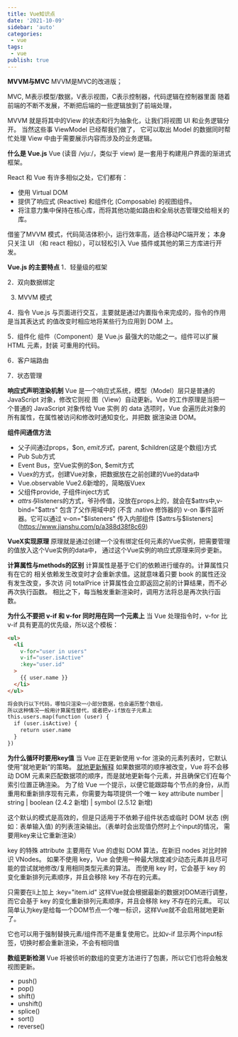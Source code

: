 ```yaml
---
title: Vue知识点
date: '2021-10-09'
sidebar: 'auto'
categories:
 - vue
tags:
 - vue
publish: true
---
```


**MVVM与MVC**
MVVM是MVC的改进版；

MVC, M表示模型/数据，V表示视图，C表示控制器，代码逻辑在控制器里面
随着前端的不断不发展，不断把后端的一些逻辑放到了前端处理，

MVVM 就是将其中的View 的状态和行为抽象化，让我们将视图 UI 和业务逻辑分开。
当然这些事 ViewModel 已经帮我们做了，
它可以取出 Model 的数据同时帮忙处理 View 中由于需要展示内容而涉及的业务逻辑。

**什么是 Vue.js**
Vue (读音 /vjuː/，类似于 view) 是一套用于构建用户界面的渐进式框架。

React 和 Vue 有许多相似之处，它们都有：
- 使用 Virtual DOM
- 提供了响应式 (Reactive) 和组件化 (Composable) 的视图组件。
- 将注意力集中保持在核心库，而将其他功能如路由和全局状态管理交给相关的库。

借鉴了MVVM 模式，代码简洁体积小，运行效率高，适合移动PC端开发；
本身只关注 UI （和 react 相似），可以轻松引入 Vue 插件或其他的第三方库进行开发。

**Vue.js 的主要特点**
1．轻量级的框架

2．双向数据绑定 

3. MVVM 模式

4．指令 
    Vue.js 与页面进行交互，主要就是通过内置指令来完成的，指令的作用是当其表达式
    的值改变时相应地将某些行为应用到 DOM 上。 
    5．组件化 
    组件（Component）是 Vue.js 最强大的功能之一。组件可以扩展 HTML 元素，封装
    可重用的代码。
    
6．客户端路由

7．状态管理

**响应式声明渲染机制**
    Vue 是一个响应式系统，模型（Model）层只是普通的 JavaScript 对象，修改它则视
图（View）自动更新。Vue 的工作原理是当把一个普通的 JavaScript 对象传给 Vue 实例
的 data 选项时，Vue 会遍历此对象的所有属性，在属性被访问和修改时通知变化，并把数
据渲染进 DOM。 

**组件间通信方法**
- 父子间通过props，$on, $emit方式，$parent, $children(这是个数组)方式
- Pub Sub方式
- Event Bus，空Vue实例的$on, $emit方式
- Vuex的方式，创建Vue对象，把数据放在之前创建的Vue的data中
- Vue.observable Vue2.6新增的，简略版Vuex
- 父组件provide, 子组件inject方式
- $attrs与$listeners的方式，爷孙传值，没放在props上的，就会在$attrs中,v-bind="$attrs"
包含了父作用域中的 (不含 .native 修饰器的) v-on 事件监听器。它可以通过 v-on="$listeners" 传入内部组件
[$attrs与$listeners](https://www.jianshu.com/p/a388d38f8c69)

**VueX实现原理**
原理就是通过创建一个没有绑定任何元素的Vue实例，把需要管理的值放入这个Vue实例的data中，
通过这个Vue实例的响应式原理来同步更新。

**计算属性与methods的区别**
计算属性是基于它们的依赖进行缓存的。计算属性只有在它的
相关依赖发生改变时才会重新求值。这就意味着只要 book 的属性还没有发生改变，多次访
问 totalPrice 计算属性会立即返回之前的计算结果，而不必再次执行函数。 
相比之下，每当触发重新渲染时，调用方法将总是再次执行函数。

**为什么不要把 v-if 和 v-for 同时用在同一个元素上**
当 Vue 处理指令时，v-for 比 v-if 具有更高的优先级，所以这个模板：
```html
<ul>
  <li
    v-for="user in users"
    v-if="user.isActive"
    :key="user.id"
  >
    {{ user.name }}
  </li>
</ul>

将会执行以下代码，哪怕只渲染一小部分数据，也会遍历整个数组，
所以这种情况一般用计算属性替代，或者把v-if放在子元素上
this.users.map(function (user) {
  if (user.isActive) {
    return user.name
  }
})
```

**为什么循环时要用key值**
当 Vue 正在更新使用 v-for 渲染的元素列表时，它默认使用“就地更新”的策略。
[就地更新解释](https://juejin.cn/post/6872271674692075534)
如果数据项的顺序被改变，Vue 将不会移动 DOM 元素来匹配数据项的顺序，而是就地更新每个元素，并且确保它们在每个索引位置正确渲染。
为了给 Vue 一个提示，以便它能跟踪每个节点的身份，从而重用和重新排序现有元素，你需要为每项提供一个唯一 key attribute
number | string | boolean (2.4.2 新增) | symbol (2.5.12 新增)

这个默认的模式是高效的，但是只适用于不依赖子组件状态或临时 DOM 状态 (例如：表单输入值) 的列表渲染输出。（表单时会出现值仍然时上个input的情况，
需要用key来让它重新渲染）

key 的特殊 attribute 主要用在 Vue 的虚拟 DOM 算法，在新旧 nodes 对比时辨识 VNodes。
如果不使用 key，Vue 会使用一种最大限度减少动态元素并且尽可能的尝试就地修改/复用相同类型元素的算法。
而使用 key 时，它会基于 key 的变化重新排列元素顺序，并且会移除 key 不存在的元素。

只需要在li上加上 :key="item.id" 这样Vue就会根据最新的数据对DOM进行调整，
而它会基于 key 的变化重新排列元素顺序，并且会移除 key 不存在的元素。
可以简单认为key是给每一个DOM节点一个唯一标识，这样Vue就不会启用就地更新了。


它也可以用于强制替换元素/组件而不是重复使用它。比如v-if 显示两个input标签，切换时都会重新渲染，不会有相同值

**数组更新检测**
Vue 将被侦听的数组的变更方法进行了包裹，所以它们也将会触发视图更新。
- push()
- pop()
- shift()
- unshift()
- splice()
- sort()
- reverse()